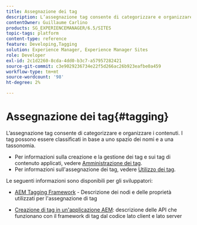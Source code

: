 ```yaml
---
title: Assegnazione dei tag
description: L’assegnazione tag consente di categorizzare e organizzare i contenuti
contentOwner: Guillaume Carlino
products: SG_EXPERIENCEMANAGER/6.5/SITES
topic-tags: platform
content-type: reference
feature: Developing,Tagging
solution: Experience Manager, Experience Manager Sites
role: Developer
exl-id: 2c1d2260-8cda-4dd0-b3c7-a57957282421
source-git-commit: c3e9029236734e22f5d266ac26b923eafbe0a459
workflow-type: tm+mt
source-wordcount: '98'
ht-degree: 2%

---
```


# Assegnazione dei tag{#tagging}

L’assegnazione tag consente di categorizzare e organizzare i contenuti. I tag possono essere classificati in base a uno spazio dei nomi e a una tassonomia.

* Per informazioni sulla creazione e la gestione dei tag e sui tag di contenuto applicati, vedere [Amministrazione dei tag](/help/sites-administering/tags.md).
* Per informazioni sull&#39;assegnazione dei tag, vedere [Utilizzo dei tag](/help/sites-authoring/tags.md).

Le seguenti informazioni sono disponibili per gli sviluppatori:

* [AEM Tagging Framework](/help/sites-developing/framework.md) - Descrizione dei nodi e delle proprietà utilizzati per l&#39;assegnazione di tag

* [Creazione di tag in un&#39;applicazione AEM](/help/sites-developing/building.md): descrizione delle API che funzionano con il framework di tag dal codice lato client e lato server
